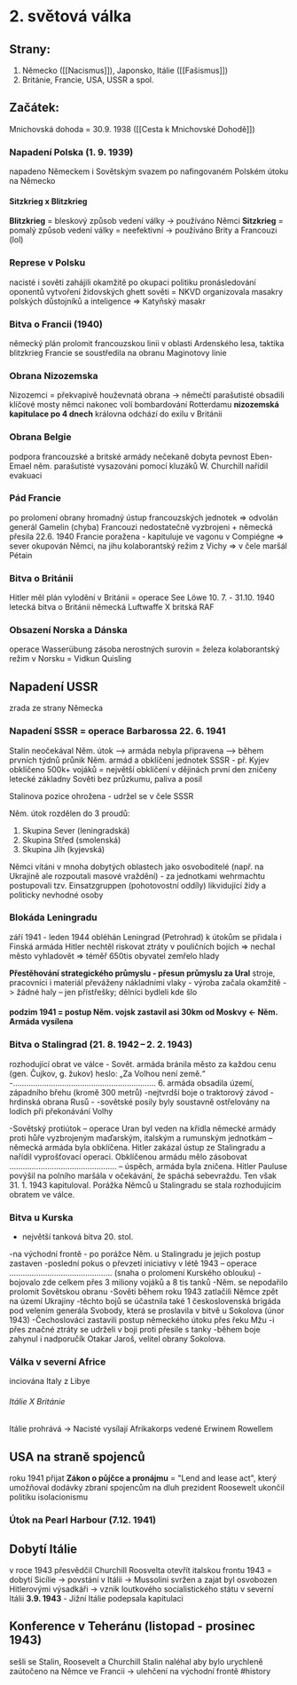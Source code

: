 # 2. světová válka
## Strany:
1. Německo ([[Nacismus]]), Japonsko, Itálie ([[Fašismus]])
2. Británie, Francie, USA, USSR a spol.

## Začátek:
Mnichovská dohoda = 30.9. 1938 ([[Cesta k Mnichovské Dohodě]])
### Napadení Polska (1. 9. 1939)
napadeno Německem i Sovětským svazem po nafingovaném Polském útoku na Německo
#### Sitzkrieg x Blitzkrieg
**Blitzkrieg** = bleskový způsob vedení války -> používáno Němci
**Sitzkrieg** = pomalý způsob vedení války = neefektivní -> používáno Brity a Francouzi (lol)
### Represe v Polsku
nacisté i sověti zahájili okamžitě po okupaci politiku pronásledování oponentů
vytvoření židovských ghett
sověti = NKVD organizovala masakry polských důstojníků a inteligence => Katyňský masakr
### Bitva o Francii (1940)
německý plán prolomit francouzskou linii v oblasti Ardenského lesa, taktika blitzkrieg
Francie se soustředila na obranu Maginotovy linie
### Obrana Nizozemska
Nizozemci = překvapivě houževnatá obrana -> němečtí parašutisté obsadili klíčové mosty
němci nakonec volí bombardování Rotterdamu
**nizozemská kapitulace po 4 dnech**
královna odchází do exilu v Británii
### Obrana Belgie
podpora francouzské a britské armády
nečekaně dobyta pevnost Eben-Emael
něm. parašutisté vysazováni pomocí kluzáků
W. Churchill nařídil evakuaci
### Pád Francie  
po prolomení obrany hromadný ústup francouzských jednotek => odvolán generál Gamelin (chyba)
Francouzi nedostatečně vyzbrojeni + německá přesila
22.6. 1940 Francie poražena - kapituluje ve vagonu v Compiégne
=> sever okupován Němci, na jihu kolaborantský režim z Vichy => v čele maršál Pétain
### Bitva o Británii
Hitler měl plán vylodění v Británii = operace  See Löwe
10. 7. - 31.10. 1940 letecká bitva o Británii
německá Luftwaffe X britská RAF
### Obsazení Norska a Dánska
operace Wasserübung
zásoba nerostných surovin = železa
kolaborantský režim v Norsku = Vidkun Quisling
## Napadení USSR
zrada ze strany Německa
### Napadení SSSR =  operace Barbarossa 22. 6. 1941 
Stalin neočekával Něm. útok –> armáda nebyla připravena 
–> během prvních týdnů průnik Něm. armád a obklíčení jednotek SSSR - př. Kyjev obklíčeno 500k+ vojáků = největší obklíčení v dějinách 
první den zničeny letecké základny
Sověti bez průzkumu, paliva a posil 

Stalinova pozice ohrožena - udržel se v čele SSSR 

Něm. útok rozdělen do 3 proudů: 
1. Skupina Sever (leningradská)
2. Skupina Střed (smolenská)
3. Skupina Jih (kyjevská) 

Němci vítáni v mnoha dobytých oblastech jako osvoboditelé (např. na Ukrajině ale rozpoutali masové vraždění) - za jednotkami wehrmachtu postupovali tzv. Einsatzgruppen (pohotovostní oddíly) likvidující židy a politicky nevhodné osoby 

### Blokáda Leningradu 
září 1941 - leden 1944 obléhán Leningrad (Petrohrad)
k útokům se přidala i Finská armáda 
Hitler nechtěl riskovat ztráty v pouličních bojích => nechal město vyhladovět => téměř 650tis obyvatel zemřelo hlady 

**Přestěhování strategického průmyslu - přesun průmyslu za Ural**
stroje, pracovníci i materiál převáženy nákladními vlaky - výroba začala okamžitě -> žádné haly – jen přístřešky; dělníci bydleli kde šlo 

#### podzim 1941 = postup Něm. vojsk zastavil asi 30km od Moskvy <- Něm. Armáda vysílena 

### Bitva o Stalingrad (21. 8. 1942 – 2. 2. 1943) 
rozhodující obrat ve válce - Sovět. armáda bránila město za každou cenu (gen. Čujkov, g. žukov) heslo: „Za Volhou není země.“ -………………………………………………………. 6. armáda obsadila území, západního břehu (kromě 300 metrů) -nejtvrdší boje o traktorový závod -hrdinská obrana Rusů - -sovětské posily byly soustavně ostřelovány na lodích při překonávání Volhy 

-Sovětský protiútok – operace Uran byl veden na křídla německé armády proti hůře vyzbrojeným maďarským, italským a rumunským jednotkám – německá armáda byla obklíčena. Hitler zakázal ústup ze Stalingradu a nařídil vyprošťovací operaci. Obklíčenou armádu mělo zásobovat ………………………………………… – úspěch, armáda byla zničena. Hitler Pauluse povýšil na polního maršála v očekávání, že spáchá sebevraždu. Ten však 31. 1. 1943 kapituloval. Porážka Němců u Stalingradu se stala rozhodujícím obratem ve válce. 

### Bitva u Kurska 
- největší tanková bitva 20. stol. 

-na východní frontě - po porážce Něm. u Stalingradu je jejich postup zastaven -poslední pokus o převzetí iniciativy v létě 1943 – operace ………………………………………. (snaha o prolomení Kurského oblouku) -bojovalo zde celkem přes 3 miliony vojáků a 8 tis tanků -Něm. se nepodařilo prolomit Sovětskou obranu -Sověti během roku 1943 zatlačili Němce zpět na území Ukrajiny -těchto bojů se účastnila také 1 československá brigáda pod velením generála Svobody, která se proslavila v bitvě u Sokolova (únor 1943) -Čechoslováci zastavili postup německého útoku přes řeku Mžu -i přes značné ztráty se udrželi v boji proti přesile s tanky -během boje zahynul i nadporučík Otakar Jaroš, velitel obrany Sokolova.
### Válka v severní Africe
inciována Italy z Libye
###### Itálie X Británie
Itálie prohrává -> Nacisté vysílají Afrikakorps vedené Erwinem Rowellem
## USA na straně spojenců
roku 1941 přijat **Zákon o půjčce a pronájmu** = "Lend and lease act", který umožňoval dodávky zbraní spojencům na dluh
prezident Roosewelt ukončil politiku isolacionismu
### Útok na Pearl Harbour (7.12. 1941)
## Dobytí Itálie
v roce 1943 přesvědčil Churchill Roosvelta otevřít italskou frontu
1943 = dobytí Sicílie -> povstání v Itálii -> Mussolini svržen a zajat
byl osvobozen Hitlerovými výsadkáři -> vznik loutkového socialistického státu v severní Itálii
**3.9. 1943** - Jižní Itálie podepsala kapitulaci
## Konference v Teheránu (listopad - prosinec 1943)
sešli se Stalin, Roosevelt a Churchill
Stalin naléhal aby bylo urychleně zaútočeno na Němce ve Francii -> ulehčení na východní frontě
#history 